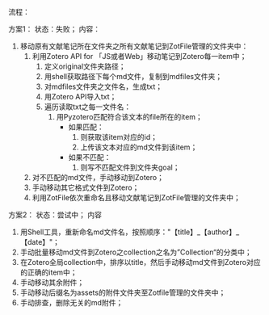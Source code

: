 流程：

方案1：
状态：失败；
内容：
1. 移动原有文献笔记所在文件夹之所有文献笔记到ZotFile管理的文件夹中：
   1. 利用Zotero API for 「JS或者Web」移动笔记到Zotero每一item中；
      1. 定义original文件夹路径；
      2. 用shell获取路径下每个md文件，复制到mdfiles文件夹；
      3. 对mdfiles文件夹之文件名，生成txt；
      4. 用Zotero API导入txt；
      5. 遍历读取txt之每一文件名：
         1. 用Pyzotero匹配符合该文本的file所在的item；
            - 如果匹配：
              1. 则获取该item对应的id；
              2. 上传该文本对应的md文件到该item；
            - 如果不匹配：
              1. 则写不匹配文件到文件夹goal；
   2. 对不匹配的md文件，手动移动到Zotero；
   3. 手动移动其它格式文件到Zotero；
   4. 利用ZotFile依次重命名且移动文献笔记到ZotFile管理的文件夹中；

方案2：
状态：尝试中；
内容
1. 用Shell工具，重新命名md文件名，按照顺序："【title】\_【author】\_【date】"；
2. 手动批量移动md文件到Zotero之collection之名为”Collection“的分类中；
3. 在Zotero全局collection中，排序以title，然后手动移动md文件到Zotero对应的正确的item中；
4. 手动移动其余附件；
5. 手动移动后缀名为assets的附件文件夹至Zotfile管理的文件夹中；
6. 手动排查，删除无关的md附件；

